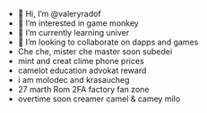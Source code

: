 - 👋 Hi, I’m @valeryradof
- 👀 I’m interested in game monkey
- 🌱 I’m currently learning univer
- 💞️ I’m looking to collaborate on dapps and games
- Che che, mister che master soon subedei
- mint and creat clime phone prices
- camelot education advokat reward
- i am molodec and krasaucheg
- 27 marth Rom 2FA factory fan zone
- overtime soon creamer camel & camey milo
